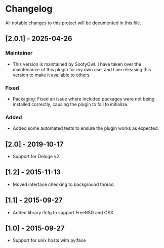 # Changelog

All notable changes to this project will be documented in this file.


## [2.0.1] - 2025-04-26
### Maintainer
- This version is maintained by SootyOwl.
I have taken over the maintenance of this plugin for my own use, and I am releasing this version to make it available to others.

### Fixed
- Packaging: Fixed an issue where included packages were not being installed correctly, causing the plugin to fail to initialize.

### Added
- Added some automated tests to ensure the plugin works as expected.

## [2.0] - 2019-10-17

* Support for Deluge v2

## [1.2] - 2015-11-13

* Moved interface checking to background thread

## [1.1] - 2015-09-27

* Added library ifcfg to support FreeBSD and OSX

## [1.0] - 2015-09-27

* Support for unix hosts with pyiface
